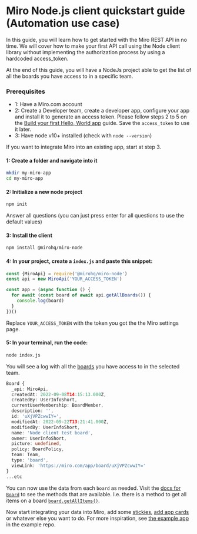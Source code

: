 # Miro Node.js client quickstart guide (Automation use case)

In this guide, you will learn how to get started with the Miro REST API in no time. We will cover how to make your first API call using the Node client library without implementing the authorization process by using a hardcoded access_token.

At the end of this guide, you will have a NodeJs project able to get the list of all the boards you have access to in a specific team.

### Prerequisites

- 1: Have a Miro.com account
- 2: Create a Developer team, create a developer app, configure your app and install it to generate an access token. Please follow steps 2 to 5 on the [Build your first Hello, World app](https://developers.miro.com/docs/build-your-first-hello-world-app#step-2-create-a-developer-team-in-miro) guide. Save the `access_token` to use it later.
- 3: Have node v10+ installed (check with `node --version`)

If you want to integrate Miro into an existing app, start at step 3.

#### 1: Create a folder and navigate into it

```bash
mkdir my-miro-app
cd my-miro-app
```

#### 2: Initialize a new node project

```bash
npm init
```

Answer all questions (you can just press enter for all questions to use the default values)

#### 3: Install the client

```bash
npm install @mirohq/miro-node
```

#### 4: In your project, create a `index.js` and paste this snippet:

```js
const {MiroApi} = require('@mirohq/miro-node')
const api = new MiroApi('YOUR_ACCESS_TOKEN')

const app = (async function () {
  for await (const board of await api.getAllBoards()) {
    console.log(board)
  }
})()
```

Replace `YOUR_ACCESS_TOKEN` with the token you got the the Miro settings page.

#### 5: In your terminal, run the code:

```bash
node index.js
```

You will see a log with all the [boards](https://miroapp.github.io/api-clients/classes/index._internal_.Board.html) you have access to in the selected team.

```ts
Board {
  _api: MiroApi,
  createdAt: 2022-09-08T14:15:13.000Z,
  createdBy: UserInfoShort,
  currentUserMembership: BoardMember,
  description: '',
  id: 'uXjVPZcwwIY=',
  modifiedAt: 2022-09-22T13:21:41.000Z,
  modifiedBy: UserInfoShort,
  name: 'Node client test board',
  owner: UserInfoShort,
  picture: undefined,
  policy: BoardPolicy,
  team: Team,
  type: 'board',
  viewLink: 'https://miro.com/app/board/uXjVPZcwwIY='
}
...etc
```

You can now use the data from each `board` as needed. Visit the [docs for `Board`](https://miroapp.github.io/api-clients/classes/index._internal_.Board.html) to see the methods that are available. I.e. there is a method to get all items on a board [`board.getAllItems()`](https://miroapp.github.io/api-clients/classes/index._internal_.Board.html#getAllItems).

Now start integrating your data into Miro, add some [stickies](https://miroapp.github.io/api-clients/classes/index._internal_.StickyNoteItem.html), [add app cards](https://miroapp.github.io/api-clients/classes/index._internal_.AppCardItem.html) or whatever else you want to do. For more inspiration, see [the example app](https://github.com/miroapp/app-examples/tree/main/examples/rest-stickies-csv) in the example repo.
